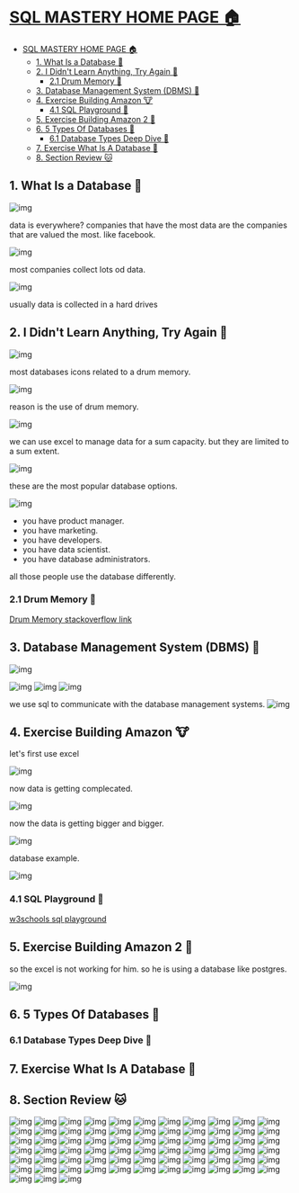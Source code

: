 # [SQL MASTERY HOME PAGE 🏠](../../README.md)

- [SQL MASTERY HOME PAGE 🏠](#sql-mastery-home-page-)
  - [1. What Is a Database 🐸](#1-what-is-a-database-)
  - [2. I Didn't Learn Anything, Try Again 🐹](#2-i-didnt-learn-anything-try-again-)
    - [2.1 Drum Memory 🦊](#21-drum-memory-)
  - [3. Database Management System (DBMS) 🦝](#3-database-management-system-dbms-)
  - [4. Exercise Building Amazon 🐮](#4-exercise-building-amazon-)
    - [4.1 SQL Playground 🐷](#41-sql-playground-)
  - [5. Exercise Building Amazon 2 🦤](#5-exercise-building-amazon-2-)
  - [6. 5 Types Of Databases 🦁](#6-5-types-of-databases-)
    - [6.1 Database Types Deep Dive 🐯](#61-database-types-deep-dive-)
  - [7. Exercise What Is A Database 🤖](#7-exercise-what-is-a-database-)
  - [8. Section Review 🐱](#8-section-review-)

## 1. What Is a Database 🐸

![img](../img/3.png)

data is everywhere?
companies that have the most data are the companies that are valued the most.
like facebook.

![img](../img/4.png)

most companies collect lots od data.

![img](../img/5.png)

usually data is collected in a hard drives

## 2. I Didn't Learn Anything, Try Again 🐹

![img](../img/6.png)

most databases icons related to a drum memory.

![img](../img/7.png)

reason is the use of drum memory.

![img](../img/8.png)

we can use excel to manage data for a sum capacity.
but they are limited to a sum extent.

![img](../img/9.png)

these are the most popular database options.

![img](../img/10.png)

- you have product manager.
- you have marketing.
- you have developers.
- you have data scientist.
- you have database administrators.

all those people use the database differently.

### 2.1 Drum Memory 🦊

[Drum Memory stackoverflow link](https://stackoverflow.com/questions/2822650/why-is-a-database-always-represented-with-a-cylinder)

## 3. Database Management System (DBMS) 🦝

![img](../img/12.png)

![img](../img/11.png)
![img](../img/13.png)
![img](../img/14.png)

we use sql to communicate with the database management systems.
![img](../img/15.png)

## 4. Exercise Building Amazon 🐮

let's first use excel

![img](../img/16.png)

now data is getting complecated.

![img](../img/17.png)

now the data is getting bigger and bigger.

![img](../img/18.png)

database example.

![img](../img/19.png)

### 4.1 SQL Playground 🐷

[w3schools sql playground](https://www.w3schools.com/sql/trysql.asp?filename=trysql_op_in)

## 5. Exercise Building Amazon 2 🦤

so the excel is not working for him. so he is using a database like postgres.

![img](../img/20.png)

## 6. 5 Types Of Databases 🦁

### 6.1 Database Types Deep Dive 🐯

## 7. Exercise What Is A Database 🤖

## 8. Section Review 🐱

![img](../img/21.png)
![img](../img/22.png)
![img](../img/23.png)
![img](../img/24.png)
![img](../img/25.png)
![img](../img/26.png)
![img](../img/27.png)
![img](../img/28.png)
![img](../img/29.png)
![img](../img/30.png)
![img](../img/31.png)
![img](../img/32.png)
![img](../img/33.png)
![img](../img/34.png)
![img](../img/35.png)
![img](../img/36.png)
![img](../img/37.png)
![img](../img/38.png)
![img](../img/39.png)
![img](../img/40.png)
![img](../img/41.png)
![img](../img/42.png)
![img](../img/43.png)
![img](../img/44.png)
![img](../img/45.png)
![img](../img/46.png)
![img](../img/47.png)
![img](../img/48.png)
![img](../img/49.png)
![img](../img/50.png)
![img](../img/51.png)
![img](../img/52.png)
![img](../img/53.png)
![img](../img/54.png)
![img](../img/55.png)
![img](../img/56.png)
![img](../img/57.png)
![img](../img/58.png)
![img](../img/59.png)
![img](../img/60.png)
![img](../img/61.png)
![img](../img/62.png)
![img](../img/63.png)
![img](../img/64.png)
![img](../img/65.png)
![img](../img/66.png)
![img](../img/67.png)
![img](../img/68.png)
![img](../img/69.png)
![img](../img/70.png)
![img](../img/71.png)
![img](../img/72.png)
![img](../img/73.png)
![img](../img/74.png)
![img](../img/75.png)
![img](../img/76.png)
![img](../img/77.png)
![img](../img/78.png)
![img](../img/79.png)
![img](../img/80.png)
![img](../img/81.png)
![img](../img/82.png)
![img](../img/83.png)
![img](../img/84.png)
![img](../img/85.png)
![img](../img/86.png)
![img](../img/87.png)
![img](../img/88.png)
![img](../img/89.png)
